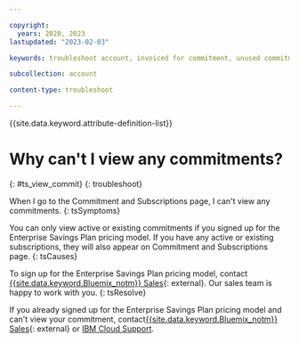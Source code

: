 ```yaml
---

copyright:
  years: 2020, 2023
lastupdated: "2023-02-03"

keywords: troubleshoot account, invoiced for commitment, unused commitment, commitment bill, enterprise savings plan, savings plan

subcollection: account

content-type: troubleshoot

---
```


{{site.data.keyword.attribute-definition-list}}

# Why can't I view any commitments?
{: #ts_view_commit}
{: troubleshoot}

When I go to the Commitment and Subscriptions page, I can't view any commitments.
{: tsSymptoms}

You can only view active or existing commitments if you signed up for the Enterprise Savings Plan pricing model. If you have any active or existing subscriptions, they will also appear on Commitment and Subscriptions page.
{: tsCauses}

To sign up for the Enterprise Savings Plan pricing model, contact [{{site.data.keyword.Bluemix_notm}} Sales](https://www.ibm.com/cloud?contactmodule){: external}. Our sales team is happy to work with you.
{: tsResolve}

If you already signed up for the Enterprise Savings Plan pricing model and can't view your commitment, contact[{{site.data.keyword.Bluemix_notm}} Sales](https://www.ibm.com/cloud?contactmodule){: external} or [IBM Cloud Support](https://cloud.ibm.com/unifiedsupport/supportcenter).
